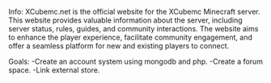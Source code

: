Info:
XCubemc.net is the official website for the XCubemc Minecraft server. 
This website provides valuable information about the server, including server status, rules, guides, and community interactions. 
The website aims to enhance the player experience, facilitate community engagement, and offer a seamless platform for new and existing players to connect.

Goals:
-Create an account system using mongodb and php.
-Create a forum space.
-Link external store.
